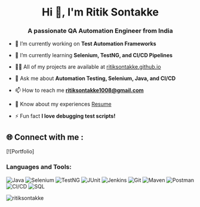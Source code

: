 <h1 align="center">Hi 👋, I'm Ritik Sontakke</h1>
<h3 align="center">A passionate QA Automation Engineer from India</h3>

- 🔭 I’m currently working on **Test Automation Frameworks**
- 🌱 I’m currently learning **Selenium, TestNG, and CI/CD Pipelines**
- 👨‍💻 All of my projects are available at [ritiksontakke.github.io](ritiksontakke.github.io)
- 💬 Ask me about **Automation Testing, Selenium, Java, and CI/CD**
- 📫 How to reach me **ritiksontakke1008@gmail.com**

- 📄 Know about my experiences [Resume](https://drive.google.com/file/d/1HGYZW7n9kb6H2hKqhzqFqbx741qTWVPq/view?usp=sharing)

- ⚡ Fun fact **I love debugging test scripts!**

## 🌐 Connect with me :
[![Portfolio]

<h3 align="left">Languages and Tools:</h3>
<p align="left">
<img src="https://img.shields.io/badge/Java-blue.svg?style=for-the-badge&logo=Java&logoColor=white" alt="Java"/>  
<img src="https://img.shields.io/badge/Selenium-blue.svg?style=for-the-badge&logo=Selenium&logoColor=white" alt="Selenium"/>  
<img src="https://img.shields.io/badge/TestNG-blue.svg?style=for-the-badge&logo=TestNG&logoColor=white" alt="TestNG"/>  
<img src="https://img.shields.io/badge/JUnit-blue.svg?style=for-the-badge&logo=JUnit&logoColor=white" alt="JUnit"/>  
<img src="https://img.shields.io/badge/Jenkins-blue.svg?style=for-the-badge&logo=Jenkins&logoColor=white" alt="Jenkins"/>  
<img src="https://img.shields.io/badge/Git-blue.svg?style=for-the-badge&logo=Git&logoColor=white" alt="Git"/>  
<img src="https://img.shields.io/badge/Maven-blue.svg?style=for-the-badge&logo=ApacheMaven&logoColor=white" alt="Maven"/>  
<img src="https://img.shields.io/badge/Postman-blue.svg?style=for-the-badge&logo=Postman&logoColor=white" alt="Postman"/>  
<img src="https://img.shields.io/badge/CI/CD-blue.svg?style=for-the-badge&logo=GitHubActions&logoColor=white" alt="CI/CD"/>  
<img src="https://img.shields.io/badge/SQL-blue.svg?style=for-the-badge&logo=MySQL&logoColor=white" alt="SQL"/>
</p>

<p><img align="center" src="https://github-readme-streak-stats.herokuapp.com/?user=ritiksontakke&" alt="ritiksontakke" /></p>  
